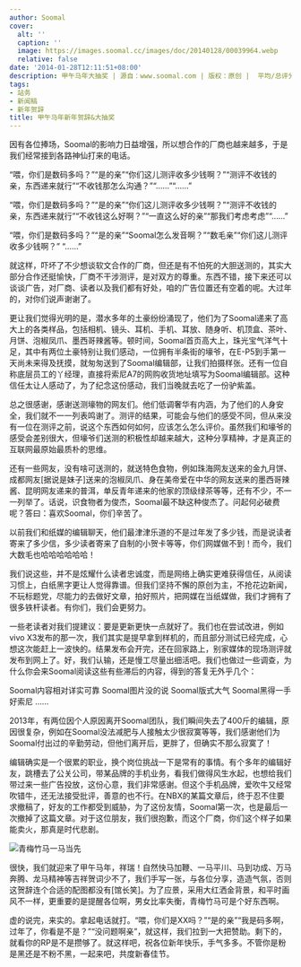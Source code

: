 ```yaml
---
author: Soomal
cover:
  alt: ''
  caption: ''
  image: https://images.soomal.cc/images/doc/20140128/00039964.webp
  relative: false
date: '2014-01-28T12:11:51+08:00'
description: 甲午马年大抽奖 | 源自：www.soomal.com | 版权：原创 |  平均/总评分：09.99/779
tags:
- 站务
- 新闻稿
- 新年贺辞
title: 甲午马年新年贺辞&大抽奖
---
```


因有各位捧场，Soomal的影响力日益增强，所以想合作的厂商也越来越多，于是我们经常接到各路神仙打来的电话。

“喂，你们是数码多吗？”“是的亲”“你们这儿测评收多少钱啊？”“测评不收钱的亲，东西递来就行”“不收钱那怎么沟通？”“……”“……”

“喂，你们是数码多吗？”“是的亲”“你们这儿测评收多少钱啊？”“测评不收钱的亲，东西递来就行”“不收钱这么好啊？”“一直这么好的亲”“那我们考虑考虑”“……”

“喂，你们是数码多吗？”“是的亲”“Soomal怎么发音啊？”“数毛亲”“你们这儿测评收多少钱啊？” “……”

就这样，吓坏了不少想谈软文合作的厂商，但还是有不怕死的大胆送测的，其实大部分合作还挺愉快，厂商不干涉测评，是对双方的尊重。东西不错，接下来还可以谈谈广告，对厂商、读者以及我们都有好处，咱的广告位置还有空着的呢。大过年的，对你们说声谢谢了。

更让我们觉得光明的是，潜水多年的土豪纷纷涌现了，他们为了Soomal递来了高大上的各类样品，包括相机、镜头、耳机、手机、耳放、随身听、机顶盒、茶叶、月饼、泡椒凤爪、墨西哥辣酱等。顿时间，Soomal首页高大上，珠光宝气洋气十足，其中有两位土豪特别让我们感动，一位拥有半条街的壕爷，在E-P5到手第一天尚未来得及抚摸，就匆匆送到了Soomal编辑部，让我们拍摄样张。还有一位自称底层员工的丫经理，直接将索尼A7的网购收货地址填写为Soomal编辑部。这种信任太让人感动了，为了纪念这份感动，我们当晚就去吃了一份驴紫盖。

总之很感谢，感谢送测壕物的网友们。他们低调奢华有内涵，为了他们的人身安全，我们就不一一列表鸣谢了。测评的结果，可能会与他们的感受不同，但从来没有一位在测评之前，说这个东西如何如何，应该怎么怎么评价。虽然我们和壕爷的感受会差别很大，但壕爷们送测的积极性却越来越大，这种分享精神，才是真正的互联网最原始最质朴的思维。

还有一些网友，没有啥可送测的，就送特色食物，例如珠海网友送来的金九月饼、成都网友[据说是妹子]送来的泡椒凤爪、身在美帝爱在中华的网友送来的墨西哥辣酱、昆明网友递来的普洱，单反青年递来的他家的顶级绿茶等等，还有不少，不一一列举了。话说，识食物者为俊杰，Soomal最不缺这种俊杰了。问起何必破费呢？答曰：喜欢Soomal，你们辛苦了。

以前我们和纸媒的编辑聊天，他们最津津乐道的不是过年发了多少钱，而是说读者寄来了多少信，多少读者寄来了自制的小贺卡等等，你们网媒做不到！而今，我们大数毛也哈哈哈哈哈哈！

我们说这些，并不是炫耀什么读者忠诚度，而是网络上确实更难获得信任，从阅读习惯上，白纸黑字更让人觉得靠谱。但我们坚持不懈的原创为主，不抢花边新闻，不玩标题党，尽能力的去做好文章，拍好照片，把网媒在当纸媒做，我们才拥有了很多铁杆读者。有你们，我们会更努力。

一些老读者对我们提建议：要是更新更快一点就好了。我们也在尝试改进，例如vivo X3发布的那一次，我们其实是提早拿到样机的，而且部分测试已经完成，心想这次能赶上一波快的。结果发布会开完，还在回家路上，别家媒体的现场测评就发布到网上了。好，我们认输，还是慢工尽量出细活吧。我们也做过一些调查，为什么你会来Soomal阅读这些有些滞后的内容，得到的答复无外乎几个：


Soomal内容相对详实可靠
Soomal图片没的说
Soomal版式大气
Soomal黑得一手好索尼
……

2013年，有两位因个人原因离开Soomal团队，我们瞬间失去了400斤的编辑，原因很复杂，例如在Soomal没法减肥与人接触太少很寂寞等等，我们感谢他们为Soomal付出过的辛勤劳动，但他们离开后，更胖了，但确实不那么寂寞了！

编辑确实是一个很累的职业，换个岗位挑战一下是常有的事情。有个多年的编辑好友，跳槽去了公关公司，带某品牌的手机业务，看我们做得风生水起，也想给我们带过来一些广告投放，这份心意，我们非常感谢。但这个手机品牌，爱吹牛又经常吹错牛，还无法接受批评，善意的也不行。在NBX的某篇文章后，终于忍不住要求撤稿了，好友的工作都受到威胁，为了这份友情，Soomal第一次，也是最后一次撤掉了这篇文章。对于这位朋友，我们很抱歉，而这个厂商，你们这个样子如果能卖火，那真是时代悲剧。

![青梅竹马一马当先](https://images.soomal.cc/images/doc/20140126/00039959.webp)




很快，我们就迎来了甲午马年，祥瑞！自然快马加鞭、一马平川、马到功成、万马奔腾、龙马精神等吉祥贺词少不了，我们手写一张，与各位分享，造造气氛，否则这贺辞连个合适的配图都没有[馆长笑]。为了应景，采用大红洒金背景，和平时画风不一样，更重要的是提醒各位啊，男女比率失衡，青梅竹马可是个好东西啊。

虚的说完，来实的。拿起电话就打。“喂，你们是XX吗？”“是的亲”“我是码多啊，过年了，你看是不是？”“没问题啊亲”，就这样，我们拉到一大把赞助。剩下的，就看你的RP是不是攒够了。就这样吧，祝各位新年快乐，手气多多。不管你是粉是黑还是不粉不黑，一起来吧，共度新春佳节。